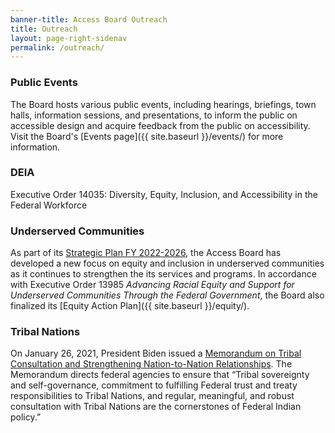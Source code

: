 ```yaml
---
banner-title: Access Board Outreach
title: Outreach
layout: page-right-sidenav
permalink: /outreach/
---
```


### Public Events
The Board hosts various public events, including hearings, briefings, town halls, information sessions, and presentations, to inform the public on accessible design and acquire feedback from the public on accessibility. Visit the Board's [Events page]({{ site.baseurl }}/events/) for more information.

### DEIA
Executive Order 14035: Diversity, Equity, Inclusion, and Accessibility in the Federal Workforce 

### Underserved Communities
As part of its [Strategic Plan FY 2022-2026](https://www.access-board.gov/about/strategic-plan-fy2022.html), the Access Board has developed a new focus on equity and inclusion in underserved communities as it continues to strengthen the its services and programs. In accordance with Executive Order 13985 *Advancing Racial Equity and Support for Underserved Communities Through the Federal Government*, the Board also finalized its [Equity Action Plan]({{ site.baseurl }}/equity/). 

### Tribal Nations
On January 26, 2021, President Biden issued a [Memorandum on Tribal Consultation and Strengthening Nation-to-Nation Relationships](https://www.whitehouse.gov/briefing-room/presidential-actions/2021/01/26/memorandum-on-tribal-consultation-and-strengthening-nation-to-nation-relationships/). The Memorandum directs federal agencies to ensure that “Tribal sovereignty and self-governance, commitment to fulfilling Federal trust and treaty responsibilities to Tribal Nations, and regular, meaningful, and robust consultation with Tribal Nations are the cornerstones of Federal Indian policy.”
